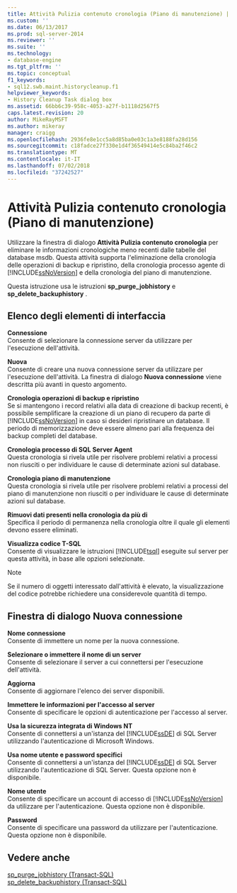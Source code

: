 ```yaml
---
title: Attività Pulizia contenuto cronologia (Piano di manutenzione) | Microsoft Docs
ms.custom: ''
ms.date: 06/13/2017
ms.prod: sql-server-2014
ms.reviewer: ''
ms.suite: ''
ms.technology:
- database-engine
ms.tgt_pltfrm: ''
ms.topic: conceptual
f1_keywords:
- sql12.swb.maint.historycleanup.f1
helpviewer_keywords:
- History Cleanup Task dialog box
ms.assetid: 66bb6c39-958c-4053-a27f-b1118d2567f5
caps.latest.revision: 20
author: MikeRayMSFT
ms.author: mikeray
manager: craigg
ms.openlocfilehash: 2936fe8e1cc5a8d85ba0e03c1a3e8188fa28d156
ms.sourcegitcommit: c18fadce27f330e1d4f36549414e5c84ba2f46c2
ms.translationtype: MT
ms.contentlocale: it-IT
ms.lasthandoff: 07/02/2018
ms.locfileid: "37242527"
---
```

# <a name="history-cleanup-task-maintenance-plan"></a>Attività Pulizia contenuto cronologia (Piano di manutenzione)
  Utilizzare la finestra di dialogo **Attività Pulizia contenuto cronologia** per eliminare le informazioni cronologiche meno recenti dalle tabelle del database msdb. Questa attività supporta l'eliminazione della cronologia delle operazioni di backup e ripristino, della cronologia processo agente di [!INCLUDE[ssNoVersion](../../includes/ssnoversion-md.md)] e della cronologia del piano di manutenzione.  
  
 Questa istruzione usa le istruzioni **sp_purge_jobhistory** e **sp_delete_backuphistory** .  
  
## <a name="uielement-list"></a>Elenco degli elementi di interfaccia  
 **Connessione**  
 Consente di selezionare la connessione server da utilizzare per l'esecuzione dell'attività.  
  
 **Nuova**  
 Consente di creare una nuova connessione server da utilizzare per l'esecuzione dell'attività. La finestra di dialogo **Nuova connessione** viene descritta più avanti in questo argomento.  
  
 **Cronologia operazioni di backup e ripristino**  
 Se si mantengono i record relativi alla data di creazione di backup recenti, è possibile semplificare la creazione di un piano di recupero da parte di [!INCLUDE[ssNoVersion](../../includes/ssnoversion-md.md)] in caso si desideri ripristinare un database. Il periodo di memorizzazione deve essere almeno pari alla frequenza dei backup completi del database.  
  
 **Cronologia processo di SQL Server Agent**  
 Questa cronologia si rivela utile per risolvere problemi relativi a processi non riusciti o per individuare le cause di determinate azioni sul database.  
  
 **Cronologia piano di manutenzione**  
 Questa cronologia si rivela utile per risolvere problemi relativi a processi del piano di manutenzione non riusciti o per individuare le cause di determinate azioni sul database.  
  
 **Rimuovi dati presenti nella cronologia da più di**  
 Specifica il periodo di permanenza nella cronologia oltre il quale gli elementi devono essere eliminati.  
  
 **Visualizza codice T-SQL**  
 Consente di visualizzare le istruzioni [!INCLUDE[tsql](../../includes/tsql-md.md)] eseguite sul server per questa attività, in base alle opzioni selezionate.  
  
> [!NOTE]  
>  Se il numero di oggetti interessato dall'attività è elevato, la visualizzazione del codice potrebbe richiedere una considerevole quantità di tempo.  
  
## <a name="new-connection-dialog-box"></a>Finestra di dialogo Nuova connessione  
 **Nome connessione**  
 Consente di immettere un nome per la nuova connessione.  
  
 **Selezionare o immettere il nome di un server**  
 Consente di selezionare il server a cui connettersi per l'esecuzione dell'attività.  
  
 **Aggiorna**  
 Consente di aggiornare l'elenco dei server disponibili.  
  
 **Immettere le informazioni per l'accesso al server**  
 Consente di specificare le opzioni di autenticazione per l'accesso al server.  
  
 **Usa la sicurezza integrata di Windows NT**  
 Consente di connettersi a un'istanza del [!INCLUDE[ssDE](../../includes/ssde-md.md)] di SQL Server utilizzando l'autenticazione di Microsoft Windows.  
  
 **Usa nome utente e password specifici**  
 Consente di connettersi a un'istanza del [!INCLUDE[ssDE](../../includes/ssde-md.md)] di SQL Server utilizzando l'autenticazione di SQL Server. Questa opzione non è disponibile.  
  
 **Nome utente**  
 Consente di specificare un account di accesso di [!INCLUDE[ssNoVersion](../../includes/ssnoversion-md.md)] da utilizzare per l'autenticazione. Questa opzione non è disponibile.  
  
 **Password**  
 Consente di specificare una password da utilizzare per l'autenticazione. Questa opzione non è disponibile.  
  
## <a name="see-also"></a>Vedere anche  
 [sp_purge_jobhistory &#40;Transact-SQL&#41;](/sql/relational-databases/system-stored-procedures/sp-purge-jobhistory-transact-sql)   
 [sp_delete_backuphistory &#40;Transact-SQL&#41;](/sql/relational-databases/system-stored-procedures/sp-delete-backuphistory-transact-sql)  
  
  
